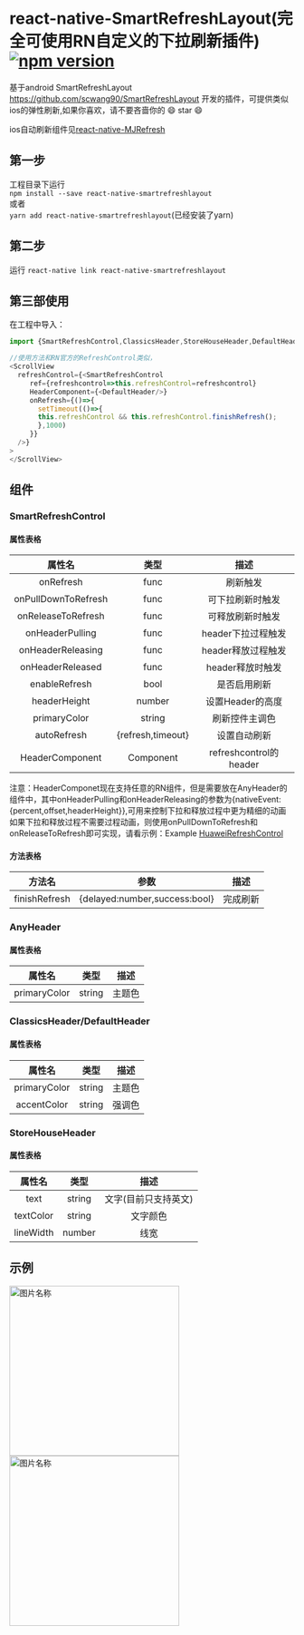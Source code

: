 # react-native-SmartRefreshLayout(完全可使用RN自定义的下拉刷新插件)[![npm version](https://badge.fury.io/js/react-native-smartrefreshlayout.svg)](https://badge.fury.io/js/react-native-smartrefreshlayout)
基于android SmartRefreshLayout https://github.com/scwang90/SmartRefreshLayout 开发的插件，可提供类似ios的弹性刷新,如果你喜欢，请不要吝啬你的 :smile: star :smile:

ios自动刷新组件见[react-native-MJRefresh](https://github.com/react-native-studio/react-native-MJRefresh)
## 第一步
工程目录下运行<br> `npm install --save react-native-smartrefreshlayout`<br> 或者<br> `yarn add react-native-smartrefreshlayout`(已经安装了yarn)
## 第二步
运行 `react-native link react-native-smartrefreshlayout`
## 第三部使用
在工程中导入：
```js
import {SmartRefreshControl,ClassicsHeader,StoreHouseHeader,DefaultHeader} from 'react-native-smartrefreshlayout';

//使用方法和RN官方的RefreshControl类似，
<ScrollView 
  refreshControl={<SmartRefreshControl
     ref={refreshcontrol=>this.refreshControl=refreshcontrol}
     HeaderComponent={<DefaultHeader/>}
     onRefresh={()=>{
       setTimeout(()=>{
       this.refreshControl && this.refreshControl.finishRefresh();
       },1000)
     }}
  />}
>
</ScrollView>
```
## 组件
### SmartRefreshControl
#### 属性表格
|属性名|类型|描述|
|:---:|:---:|:---:|
|onRefresh|func|刷新触发|
|onPullDownToRefresh|func|可下拉刷新时触发|
|onReleaseToRefresh|func|可释放刷新时触发|
|onHeaderPulling|func|header下拉过程触发|
|onHeaderReleasing|func|header释放过程触发|
|onHeaderReleased|func|header释放时触发|
|enableRefresh|bool|是否启用刷新|
|headerHeight|number|设置Header的高度|
|primaryColor|string|刷新控件主调色|
|autoRefresh|{refresh,timeout}|设置自动刷新|
|HeaderComponent|Component|refreshcontrol的header|

注意：HeaderComponet现在支持任意的RN组件，但是需要放在AnyHeader的组件中，其中onHeaderPulling和onHeaderReleasing的参数为{nativeEvent:{percent,offset,headerHeight}},可用来控制下拉和释放过程中更为精细的动画
如果下拉和释放过程不需要过程动画，则使用onPullDownToRefresh和onReleaseToRefresh即可实现，请看示例：Example [HuaweiRefreshControl](https://github.com/react-native-studio/react-native-SmartRefreshLayout/blob/master/Example/HuaWeiRefreshControl.js)
#### 方法表格
|方法名|参数|描述|
|:---:|:---:|:---:|
|finishRefresh|{delayed:number,success:bool}|完成刷新|

### AnyHeader
#### 属性表格
|属性名|类型|描述|
|:---:|:---:|:---:|
|primaryColor|string|主题色|

### ClassicsHeader/DefaultHeader
#### 属性表格
|属性名|类型|描述|
|:---:|:---:|:---:|
|primaryColor|string|主题色|
|accentColor|string|强调色|

### StoreHouseHeader
#### 属性表格
|属性名|类型|描述|
|:---:|:---:|:---:|
|text|string|文字(目前只支持英文)|
|textColor|string|文字颜色|
|lineWidth|number|线宽|
## 示例
<!--![image](https://github.com/2534290808/react-native-android-danmaku/blob/master/images/Screenshot_1513176625.png)-->
<img src="https://github.com/react-native-studio/react-native-smartrefreshlayout/blob/master/images/Screenshot_1520489605.png" width = "300"  alt="图片名称" align=center />
<img src="https://github.com/react-native-studio/react-native-smartrefreshlayout/blob/master/images/Screenshot_1520489593.png" width = "300"  alt="图片名称" align=center />

